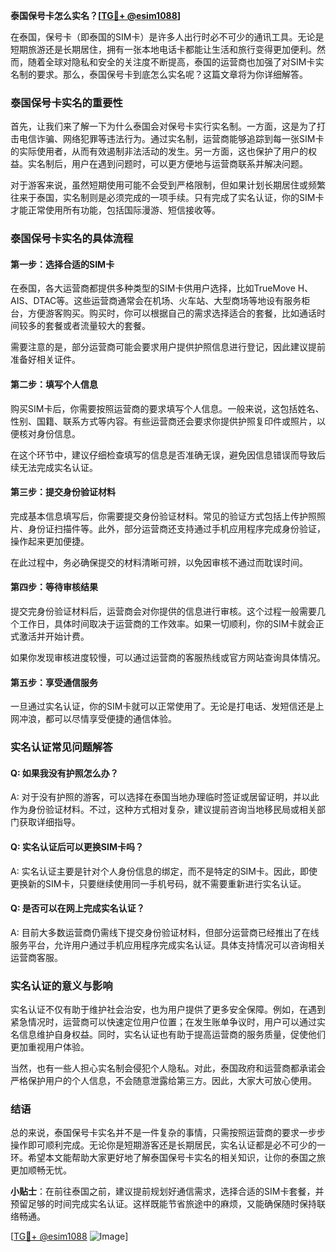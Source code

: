 **泰国保号卡怎么实名？[[TG💪+ @esim1088](https://t.me/s/esim1088)]**

在泰国，保号卡（即泰国的SIM卡）是许多人出行时必不可少的通讯工具。无论是短期旅游还是长期居住，拥有一张本地电话卡都能让生活和旅行变得更加便利。然而，随着全球对隐私和安全的关注度不断提高，泰国的运营商也加强了对SIM卡实名制的要求。那么，泰国保号卡到底怎么实名呢？这篇文章将为你详细解答。

### 泰国保号卡实名的重要性

首先，让我们来了解一下为什么泰国会对保号卡实行实名制。一方面，这是为了打击电信诈骗、网络犯罪等违法行为。通过实名制，运营商能够追踪到每一张SIM卡的实际使用者，从而有效遏制非法活动的发生。另一方面，这也保护了用户的权益。实名制后，用户在遇到问题时，可以更方便地与运营商联系并解决问题。

对于游客来说，虽然短期使用可能不会受到严格限制，但如果计划长期居住或频繁往来于泰国，实名制则是必须完成的一项手续。只有完成了实名认证，你的SIM卡才能正常使用所有功能，包括国际漫游、短信接收等。

### 泰国保号卡实名的具体流程

#### 第一步：选择合适的SIM卡

在泰国，各大运营商都提供多种类型的SIM卡供用户选择，比如TrueMove H、AIS、DTAC等。这些运营商通常会在机场、火车站、大型商场等地设有服务柜台，方便游客购买。购买时，你可以根据自己的需求选择适合的套餐，比如通话时间较多的套餐或者流量较大的套餐。

需要注意的是，部分运营商可能会要求用户提供护照信息进行登记，因此建议提前准备好相关证件。

#### 第二步：填写个人信息

购买SIM卡后，你需要按照运营商的要求填写个人信息。一般来说，这包括姓名、性别、国籍、联系方式等内容。有些运营商还会要求你提供护照复印件或照片，以便核对身份信息。

在这个环节中，建议仔细检查填写的信息是否准确无误，避免因信息错误而导致后续无法完成实名认证。

#### 第三步：提交身份验证材料

完成基本信息填写后，你需要提交身份验证材料。常见的验证方式包括上传护照照片、身份证扫描件等。此外，部分运营商还支持通过手机应用程序完成身份验证，操作起来更加便捷。

在此过程中，务必确保提交的材料清晰可辨，以免因审核不通过而耽误时间。

#### 第四步：等待审核结果

提交完身份验证材料后，运营商会对你提供的信息进行审核。这个过程一般需要几个工作日，具体时间取决于运营商的工作效率。如果一切顺利，你的SIM卡就会正式激活并开始计费。

如果你发现审核进度较慢，可以通过运营商的客服热线或官方网站查询具体情况。

#### 第五步：享受通信服务

一旦通过实名认证，你的SIM卡就可以正常使用了。无论是打电话、发短信还是上网冲浪，都可以尽情享受便捷的通信体验。

### 实名认证常见问题解答

#### Q: 如果我没有护照怎么办？

A: 对于没有护照的游客，可以选择在泰国当地办理临时签证或居留证明，并以此作为身份验证材料。不过，这种方式相对复杂，建议提前咨询当地移民局或相关部门获取详细指导。

#### Q: 实名认证后可以更换SIM卡吗？

A: 实名认证主要是针对个人身份信息的绑定，而不是特定的SIM卡。因此，即使更换新的SIM卡，只要继续使用同一手机号码，就不需要重新进行实名认证。

#### Q: 是否可以在网上完成实名认证？

A: 目前大多数运营商仍需线下提交身份验证材料，但部分运营商已经推出了在线服务平台，允许用户通过手机应用程序完成实名认证。具体支持情况可以咨询相关运营商客服。

### 实名认证的意义与影响

实名认证不仅有助于维护社会治安，也为用户提供了更多安全保障。例如，在遇到紧急情况时，运营商可以快速定位用户位置；在发生账单争议时，用户可以通过实名信息维护自身权益。同时，实名认证也有助于提高运营商的服务质量，促使他们更加重视用户体验。

当然，也有一些人担心实名制会侵犯个人隐私。对此，泰国政府和运营商都承诺会严格保护用户的个人信息，不会随意泄露给第三方。因此，大家大可放心使用。

### 结语

总的来说，泰国保号卡实名并不是一件复杂的事情，只需按照运营商的要求一步步操作即可顺利完成。无论你是短期游客还是长期居民，实名认证都是必不可少的一环。希望本文能帮助大家更好地了解泰国保号卡实名的相关知识，让你的泰国之旅更加顺畅无忧。

**小贴士**：在前往泰国之前，建议提前规划好通信需求，选择合适的SIM卡套餐，并预留足够的时间完成实名认证。这样既能节省旅途中的麻烦，又能确保随时保持联络畅通。

[[TG💪+ @esim1088](https://t.me/s/esim1088) ![Image](https://i.postimg.cc/4NQfJmqS/Snipaste-2025-05-13-00-14-12.png)]